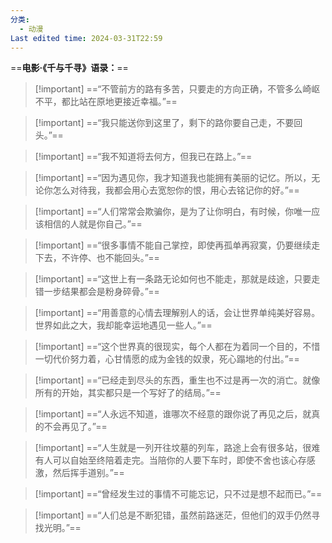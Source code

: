 ```yaml
---
分类:
  - 动漫
Last edited time: 2024-03-31T22:59
---
```

==**电影·《千与千寻》语录：**==

  

> [!important] ==“不管前方的路有多苦，只要走的方向正确，不管多么崎岖不平，都比站在原地更接近幸福。”==

> [!important] ==“我只能送你到这里了，剩下的路你要自己走，不要回头。”==

> [!important] ==“我不知道将去何方，但我已在路上。”==

> [!important] ==“因为遇见你，我才知道我也能拥有美丽的记忆。所以，无论你怎么对待我，我都会用心去宽恕你的恨，用心去铭记你的好。”==

> [!important] ==“人们常常会欺骗你，是为了让你明白，有时候，你唯一应该相信的人就是你自己。”==

> [!important] ==“很多事情不能自己掌控，即使再孤单再寂寞，仍要继续走下去，不许停、也不能回头。”==

> [!important] ==“这世上有一条路无论如何也不能走，那就是歧途，只要走错一步结果都会是粉身碎骨。”==

> [!important] ==“用善意的心情去理解别人的话，会让世界单纯美好容易。世界如此之大，我却能幸运地遇见一些人。”==

> [!important] ==“这个世界真的很现实，每个人都在为着同一个目的，不惜一切代价努力着，心甘情愿的成为金钱的奴隶，死心蹋地的付出。”==

> [!important] ==“已经走到尽头的东西，重生也不过是再一次的消亡。就像所有的开始，其实都只是一个写好了的结局。”==

> [!important] ==“人永远不知道，谁哪次不经意的跟你说了再见之后，就真的不会再见了。”==

> [!important] ==“人生就是一列开往坟墓的列车，路途上会有很多站，很难有人可以自始至终陪着走完。当陪你的人要下车时，即使不舍也该心存感激，然后挥手道别。”==

> [!important] ==“曾经发生过的事情不可能忘记，只不过是想不起而已。”==

> [!important] ==“人们总是不断犯错，虽然前路迷茫，但他们的双手仍然寻找光明。”==